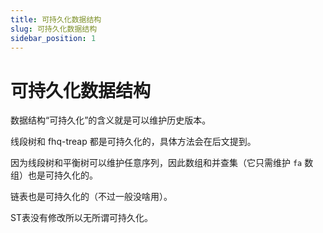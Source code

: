 ```yaml
---
title: 可持久化数据结构
slug: 可持久化数据结构
sidebar_position: 1
---
```



# 可持久化数据结构

数据结构“可持久化”的含义就是可以维护历史版本。

线段树和 fhq-treap 都是可持久化的，具体方法会在后文提到。

因为线段树和平衡树可以维护任意序列，因此数组和并查集（它只需维护 `fa` 数组）也是可持久化的。

链表也是可持久化的（不过一般没啥用）。

ST表没有修改所以无所谓可持久化。
